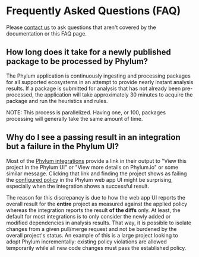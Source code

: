 # Frequently Asked Questions (FAQ)

Please [contact us][contact] to ask questions that aren't covered by the documentation or this FAQ page.

[contact]: ../support/contact_us.md

## How long does it take for a newly published package to be processed by Phylum?

The Phylum application is continuously ingesting and processing packages for all supported ecosystems in an attempt to provide nearly instant analysis results. If a package is submitted for analysis that has not already been pre-processed, the application will take approximately 30 minutes to acquire the package and run the heuristics and rules.

NOTE: This process is parallelized. Having one, or 100, packages processing will generally take the same amount of time.

## Why do I see a passing result in an integration but a failure in the Phylum UI?

Most of the [Phylum integrations][integrations] provide a link in their output to "View this project in the Phylum UI" or "View more details on Phylum.io" or some similar message. Clicking that link and finding the project shows as failing the [configured policy][policy] in the Phylum web app UI might be surprising, especially when the integration shows a successful result.

The reason for this discrepancy is due to how the web app UI reports the overall result for the **entire** project as measured against the applied policy whereas the integration reports the result **of the diffs** only. At least, the default for most integrations is to only consider the newly added or modified dependencies in analysis results. That way, it is possible to isolate changes from a given pull/merge request and not be burdened by the overall project's status. An example of this is a large project looking to adopt Phylum incrementally: existing policy violations are allowed temporarily while all new code changes must pass the established policy.

[integrations]: ../integrations/integrations_overview.md
[policy]: ../knowledge_base/policy.md

